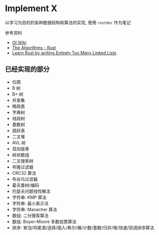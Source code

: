 # Implement X

以学习为目的的各种数据结构和算法的实现, 使用 `rustdoc` 作为笔记

参考资料

- [OI Wiki](https://oi-wiki.org/)
- [The Algorithms - Rust](https://github.com/TheAlgorithms/Rust)
- [Learn Rust by writing Entirely Too Many Linked Lists](https://rust-unofficial.github.io/too-many-lists)

## 已经实现的部分

- 位图
- B 树
- B+ 树
- 并查集
- 稀疏表
- 字典树
- 线段树
- 基数树
- 跳跃表
- 二叉堆
- AVL 树
- 双向链表
- 树状数组
- 二叉搜索树
- 布隆过滤器
- CRC32 算法
- 布谷鸟过滤器
- 霍夫曼树/编码
- 约瑟夫问题线性解法
- 字符串: KMP 算法
- 字符串: 最小表示法
- 字符串: Manacher 算法
- 数组: 二分搜索算法
- 数组: Boyer–Moore 多数投票算法
- 排序: 冒泡/鸡尾酒/选择/插入/希尔/桶/计数/基数/归并/堆/快速/双调排序算法
